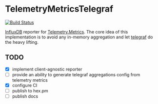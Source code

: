 # TelemetryMetricsTelegraf
[![Build Status](https://travis-ci.com/mugimaru73/telemetry_metrics_telegraf.svg?token=XqLiJkbfAM2pqzZCdHyr&branch=master)](https://travis-ci.com/mugimaru73/telemetry_metrics_telegraf)

[InfluxDB](https://www.influxdata.com/) reporter for [Telemetry.Metrics](https://github.com/beam-telemetry/telemetry_metrics).
The core idea of this implementation is to avoid any in-memory aggregation and let [telegraf](https://www.influxdata.com/time-series-platform/telegraf) do the heavy lifting.

## TODO
* [x] implement client-agnostic reporter
* [ ] provide an ability to generate telegraf aggregations config from telemetry metrics
* [x] configure CI
* [ ] publish to hex.pm
* [ ] publish docs
